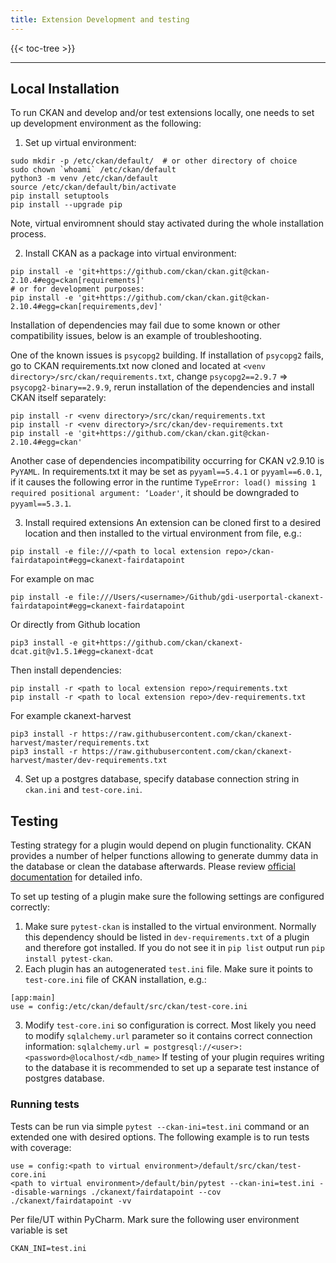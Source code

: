 ```yaml
---
title: Extension Development and testing
---
```


<!--
SPDX-FileCopyrightText: 2024 Stichting Health-RI

SPDX-License-Identifier: CC-BY-4.0
-->

{{< toc-tree >}}

* * *

## Local Installation

To run CKAN and develop and/or test extensions locally, one needs to set up development environment as the following:  

1. Set up virtual environment:
```commandline
sudo mkdir -p /etc/ckan/default/  # or other directory of choice
sudo chown `whoami` /etc/ckan/default
python3 -m venv /etc/ckan/default
source /etc/ckan/default/bin/activate
pip install setuptools
pip install --upgrade pip
```
Note, virtual enviromnent should stay activated during the whole installation process.

2. Install CKAN as a package into virtual environment: 
```commandline
pip install -e 'git+https://github.com/ckan/ckan.git@ckan-2.10.4#egg=ckan[requirements]'
# or for development purposes:
pip install -e 'git+https://github.com/ckan/ckan.git@ckan-2.10.4#egg=ckan[requirements,dev]'
```

Installation of dependencies may fail due to some known or other compatibility issues, below is an example of troubleshooting.

One of the known issues is `psycopg2` building. If installation of `psycopg2` fails, go to CKAN requirements.txt 
now cloned and located at `<venv directory>/src/ckan/requirements.txt`, change `psycopg2==2.9.7` => `psycopg2-binary==2.9.9`,
rerun installation of the dependencies and install CKAN itself separately:

```commandline
pip install -r <venv directory>/src/ckan/requirements.txt
pip install -r <venv directory>/src/ckan/dev-requirements.txt
pip install -e 'git+https://github.com/ckan/ckan.git@ckan-2.10.4#egg=ckan'
```

Another case of dependencies incompatibility occurring for CKAN v2.9.10 is `PyYAML`. 
In requirements.txt it may be set as `pyyaml==5.4.1` or `pyyaml==6.0.1`, if it causes the following error in the runtime
`TypeError: load() missing 1 required positional argument: ‘Loader'`, it should be downgraded to `pyyaml==5.3.1`.

3. Install required extensions
An extension can be cloned first to a desired location and then installed to the virtual environment from file, e.g.:
```commandline
pip install -e file:///<path to local extension repo>/ckan-fairdatapoint#egg=ckanext-fairdatapoint
```
For example on mac 
```commandline
pip install -e file:///Users/<username>/Github/gdi-userportal-ckanext-fairdatapoint#egg=ckanext-fairdatapoint  
```

Or directly from Github location 
```commandline
pip3 install -e git+https://github.com/ckan/ckanext-dcat.git@v1.5.1#egg=ckanext-dcat 
```

Then install dependencies:
```commandline
pip install -r <path to local extension repo>/requirements.txt
pip install -r <path to local extension repo>/dev-requirements.txt
```
For example ckanext-harvest
```commandline
pip3 install -r https://raw.githubusercontent.com/ckan/ckanext-harvest/master/requirements.txt 
pip3 install -r https://raw.githubusercontent.com/ckan/ckanext-harvest/master/dev-requirements.txt  
```

4. Set up a postgres database, specify database connection string in `ckan.ini` and `test-core.ini`.

## Testing

Testing strategy for a plugin would depend on plugin functionality. 
CKAN provides a number of helper functions allowing to generate dummy data in the database or clean the database afterwards.
Please review [official documentation](https://docs.ckan.org/en/2.10/extensions/testing-extensions.html) for detailed info.

To set up testing of a plugin make sure the following settings are configured correctly:

1. Make sure `pytest-ckan` is installed to the virtual environment. Normally this dependency should be listed in 
`dev-requirements.txt` of a plugin and therefore got installed. If you do not see it in `pip list` output run ```pip install pytest-ckan```.
2. Each plugin has an autogenerated `test.ini` file. Make sure it points to `test-core.ini` file of CKAN installation, e.g.:
```
[app:main]
use = config:/etc/ckan/default/src/ckan/test-core.ini
```
3. Modify `test-core.ini` so configuration is correct. Most likely you need to modify `sqlalchemy.url` parameter so it contains
correct connection information:
```sqlalchemy.url = postgresql://<user>:<password>@localhost/<db_name>```
If testing of your plugin requires writing to the database it is recommended to set up a separate test instance of postgres database.

### Running tests

Tests can be run via simple ```pytest --ckan-ini=test.ini``` command or an extended one with desired options.
The following example is to run tests with coverage:

```commandline
use = config:<path to virtual environment>/default/src/ckan/test-core.ini
<path to virtual environment>/default/bin/pytest --ckan-ini=test.ini --disable-warnings ./ckanext/fairdatapoint --cov ./ckanext/fairdatapoint -vv
```

Per file/UT within PyCharm. Mark sure the following user environment variable is set 

```commandline 
CKAN_INI=test.ini
```
